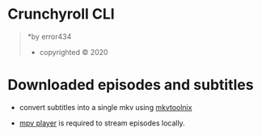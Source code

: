 # Crunchyroll CLI

>  *by error434
> * copyrighted © 2020


# Downloaded episodes and subtitles


* convert subtitles into a single mkv using [mkvtoolnix](https://mkvtoolnix.download/)

* [mpv player](https://mpv.io/) is required to stream episodes locally.
